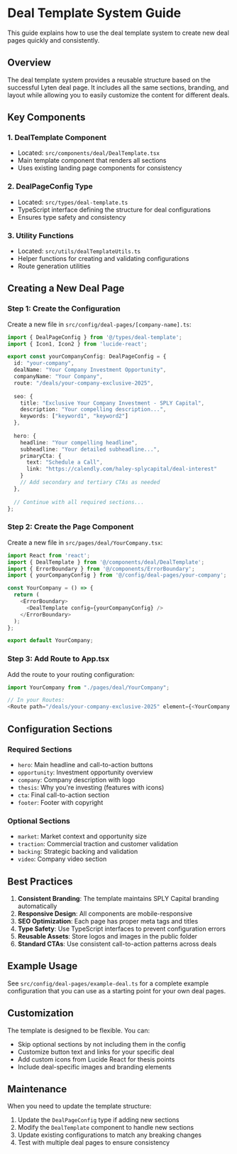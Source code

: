 
# Deal Template System Guide

This guide explains how to use the deal template system to create new deal pages quickly and consistently.

## Overview

The deal template system provides a reusable structure based on the successful Lyten deal page. It includes all the same sections, branding, and layout while allowing you to easily customize the content for different deals.

## Key Components

### 1. DealTemplate Component
- Located: `src/components/deal/DealTemplate.tsx`
- Main template component that renders all sections
- Uses existing landing page components for consistency

### 2. DealPageConfig Type
- Located: `src/types/deal-template.ts`
- TypeScript interface defining the structure for deal configurations
- Ensures type safety and consistency

### 3. Utility Functions
- Located: `src/utils/dealTemplateUtils.ts`
- Helper functions for creating and validating configurations
- Route generation utilities

## Creating a New Deal Page

### Step 1: Create the Configuration
Create a new file in `src/config/deal-pages/[company-name].ts`:

```typescript
import { DealPageConfig } from '@/types/deal-template';
import { Icon1, Icon2 } from 'lucide-react';

export const yourCompanyConfig: DealPageConfig = {
  id: "your-company",
  dealName: "Your Company Investment Opportunity", 
  companyName: "Your Company",
  route: "/deals/your-company-exclusive-2025",
  
  seo: {
    title: "Exclusive Your Company Investment - SPLY Capital",
    description: "Your compelling description...",
    keywords: ["keyword1", "keyword2"]
  },
  
  hero: {
    headline: "Your compelling headline",
    subheadline: "Your detailed subheadline...",
    primaryCta: {
      text: "Schedule a Call",
      link: "https://calendly.com/haley-splycapital/deal-interest"
    }
    // Add secondary and tertiary CTAs as needed
  },
  
  // Continue with all required sections...
};
```

### Step 2: Create the Page Component
Create a new file in `src/pages/deal/YourCompany.tsx`:

```typescript
import React from 'react';
import { DealTemplate } from '@/components/deal/DealTemplate';
import { ErrorBoundary } from '@/components/ErrorBoundary';
import { yourCompanyConfig } from '@/config/deal-pages/your-company';

const YourCompany = () => {
  return (
    <ErrorBoundary>
      <DealTemplate config={yourCompanyConfig} />
    </ErrorBoundary>
  );
};

export default YourCompany;
```

### Step 3: Add Route to App.tsx
Add the route to your routing configuration:

```typescript
import YourCompany from "./pages/deal/YourCompany";

// In your Routes:
<Route path="/deals/your-company-exclusive-2025" element={<YourCompany />} />
```

## Configuration Sections

### Required Sections
- `hero`: Main headline and call-to-action buttons
- `opportunity`: Investment opportunity overview
- `company`: Company description with logo
- `thesis`: Why you're investing (features with icons)
- `cta`: Final call-to-action section
- `footer`: Footer with copyright

### Optional Sections
- `market`: Market context and opportunity size
- `traction`: Commercial traction and customer validation
- `backing`: Strategic backing and validation
- `video`: Company video section

## Best Practices

1. **Consistent Branding**: The template maintains SPLY Capital branding automatically
2. **Responsive Design**: All components are mobile-responsive
3. **SEO Optimization**: Each page has proper meta tags and titles
4. **Type Safety**: Use TypeScript interfaces to prevent configuration errors
5. **Reusable Assets**: Store logos and images in the public folder
6. **Standard CTAs**: Use consistent call-to-action patterns across deals

## Example Usage

See `src/config/deal-pages/example-deal.ts` for a complete example configuration that you can use as a starting point for your own deal pages.

## Customization

The template is designed to be flexible. You can:
- Skip optional sections by not including them in the config
- Customize button text and links for your specific deal
- Add custom icons from Lucide React for thesis points
- Include deal-specific images and branding elements

## Maintenance

When you need to update the template structure:
1. Update the `DealPageConfig` type if adding new sections
2. Modify the `DealTemplate` component to handle new sections
3. Update existing configurations to match any breaking changes
4. Test with multiple deal pages to ensure consistency
